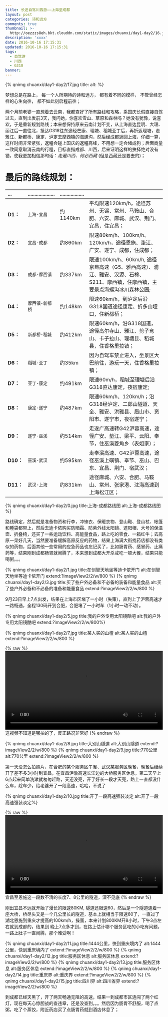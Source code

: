 ```yaml
---
title: 长途自驾川西游——上海至成都
layout: post
categories: 诗和远方
comments: true
thumbnail: >-
  http://oezzzs8eh.bkt.clouddn.com/static/images/chuanxi/day1-day2/16.jpg?imageView2/1/w/345/h/163
description: 'xxxx'
date: 2016-10-16 17:15:31
updated: 2016-10-16 17:15:31
tags: 
  - 自驾游
  - 川西
  - G318
banner:
---
```


{% qnimg chuanxi/day1-day2/17.jpg title: alt: %}

梦想总是在路上，
每一个人所期待的诗和远方，
都有着不同的模样，
不管曾经怎样的心生向往，
都不如此刻启程前往；

两个月前老婆一直想着去云南，我都查好了所有路线和攻略，乘国庆长假直接自驾过去，直到出发前3天，我问她，你喜欢雪山、草原和森林吗？她没有犹豫，说喜欢，于是重新规划路线；本来想保持原来云南计划不变，从上海直达昆明、大理、丽江后一直往北，抵达G318往东途经芒康、理塘、稻城亚丁后，再折返理塘，走雅江、新都桥、康定、泸定去摩西镇的海螺沟，然后经成都返回上海，仔细一算，这样时间非常紧张，返程会碰上国庆的返程高峰，不用想一定会堵成狗；后面商量一致同意取消云南的行程，目标直指成都、川西，后来证明这样的抉择绝对没有错，使我更加相信那句话：*走遍川西、何必西藏* (但是西藏还是要去的)；


# 最后的路线规划：

| ...        | .................... | .................. |     |
| :--------- | :-------------       | :-----             | :-- |
| **D1：**  | `上海-宜昌`    | 约1140km | 平均限速120km/h，途径苏州、无锡、常州、马鞍山、合肥、六安、麻城、武汉、荆门、宜昌，住宜昌； |
| **D2：**  | `宜昌-成都`    | 约860km  | 限速80km/h、100km/h、120km/h，途径恩施、垫江、广安、遂宁、成都，住成都； |
| **D3：**  | `成都-摩西镇`   | 约337km | 限速100km/h、60km/h, 途径京昆高速（G5、雅西高速）、浦江、雅安、汉源、石棉、S211、摩西镇，住摩西镇，主要景点海螺沟冰川森林公园; |
| **D4：**  | `摩西镇-新都桥` | 约148km | 限速60km/h，到泸定后沿G318国道途径康定、折多山垭口，住新都桥；    |
| **D5：**  | `新都桥-稻城`   | 约412km | 限速60km/h，沿G318国道，途径高尔寺山、雅江、剪子弯山、卡子拉山、理塘县、稻城县，住香格里拉镇；    |
| **D6：**  | `稻城-亚丁`    | 约35km   | 因为自驾车禁止进入，坐景区大巴前往，游玩一天，住香格里拉镇；   |
| **D7：**  | `亚丁-康定`    | 约491km  | 限速60m/h，稻城至理塘后沿G318直达康定，夜宿康定; |
| **D8：**  | `康定-遂宁`    | 约487km  | 限速60km/h、120km/h；沿G318经泸定、二郎山隧道、天全、雅安、洪雅县、眉山市、资阳市、遂宁市，夜宿遂宁；   |
| **D9：**  | `遂宁-巫溪`    | 约514km  | 走遂广高速转G42沪蓉高速，途径广安、垫江、梁平、云阳、奉节，住巫溪菱角乡（表姐家）；   |
| **D10：** | `巫溪-武汉`    | 约595km  | 走奉溪高速、G42沪蓉高速，途径巫溪上磺镇、奉节、巫山、巴东、宜昌、荆门、宿武汉； |
| **D11：** | `武汉-上海`    | 约831km  | 途径麻城、六安、合肥、马鞍山、常州、张家港、沈海高速到上海松江区； |

{% qnimg chuanxi/day1-day2/0.jpg title:上海-成都路线图 alt:上海-成都路线图 %}

路线确定，然后就是准备物资和行李，冲锋衣、保暖衣物、登山鞋、登山杖、帐篷和睡袋都带上，然后去迪卡侬购买防晒霜、防紫外线太阳镜、遮阳帽、大号的保温壶、折叠椅，还买了一些运动饮料、高能量食品，路上吃的零食、一箱红牛；去高原一呆好几天，当然要准备缓解高原反应的药物，结果上海满大街找药店都没有类似的药物，后面其他一些常用的应急药品也忘记买了，比如肠胃药、感冒药、止痛药等，结果刚到成都肠胃就闹腾了，本来想到成都大开杀戒吃一顿大餐，结果只能喝粥。。。

{% qnimg chuanxi/day1-day2/1.jpg title:在创智天地坐等迪卡侬开门 alt:在创智天地坐等迪卡侬开门 extend:?imageView2/2/w/800 %}
{% qnimg chuanxi/day1-day2/3.jpg title:买了些户外必备和不必备的装备和能量食品 alt:买了些户外必备和不必备的准备和能量食品 extend:?imageView2/2/w/800 %}

9月23日早上7点出发，结果在上海市区堵了一小时（失策），直到上了沪蓉高速才一路畅通，全程130码开到合肥，合肥堵了一小时车（1小时一动不动）。

{% qnimg chuanxi/day1-day2/5.jpg title:我的户外专用太阳镜酷吧 alt:我的户外专用太阳镜酷吧  extend:?imageView2/2/w/800%}

{% qnimg chuanxi/day1-day2/7.jpg title:某人买的山楂 alt:某人买的山楂  extend:?imageView2/2/w/800 %}

{% raw %}
<video width="100%" controls="" src="http://oezzzs8eh.bkt.clouddn.com/static/images/chuanxi/day1-day2/20160925_072218.mp4"></video>
<span class="caption">这视频不知道是哪拍的了，反正路况非常好</span>
{% endraw %}

{% qnimg chuanxi/day1-day2/8.jpg title:大别山隧道 alt:大别山隧道 extend:?imageView2/2/w/800 %}
{% qnimg chuanxi/day1-day2/9.jpg title:770公里 alt:770公里  extend:?imageView2/2/w/800 %}

第一天没怎么拍照片，在合肥的某个服务区午餐、武汉某服务区晚餐，晚餐后继续开了差不多3小时到宜昌，在宜昌沪渝高速长江边的大桥服务区休息，第二天早上6点起来简单洗漱就匆匆赶路，天还没亮，开了好长一段才天亮，路上一直都没什么车，趁车少，给老婆开了一段高速，哈哈，不说了

{% qnimg chuanxi/day1-day2/10.jpg title:开了一段高速强装淡定 alt:开了一段高速强装淡定%}

{% raw %}
<video width="100%" controls="" src="http://oezzzs8eh.bkt.clouddn.com/static/images/chuanxi/day1-day2/20160929_032326.mp4"></video>
<span class="caption">宜昌至恩施这一段数不清的长度7、8公里的隧道，深不见底</span>
{% endraw %}

刚出宜昌不远就开始了漫长的限速80KM, 隧道还限速60，然后是一个隧道连着一座大桥，桥尽头又是一个几公里长的隧道，基本上就相当于限速60了，一直过了湖北恩施到重庆才提高的100km/h，操蛋，本来计划800KM开8小时，下午3点左右就到成都的，结果到
晚上7点多才到，在路上估计哪个服务区吃的小吃有问题，一路上肚子一直闹腾，那个难受啊！

{% qnimg chuanxi/day1-day2/11.jpg title:1444公里，快到重庆境内了 alt:1444公里，快到重庆境内了  extend:?imageView2/2/w/800 %}
{% qnimg chuanxi/day1-day2/12.jpg title:服务区休息 alt:服务区休息 extend:?imageView2/2/w/800 %}
{% qnimg chuanxi/day1-day2/13.jpg title:服务区休息 alt:服务区休息  extend:?imageView2/2/w/800 %}
{% qnimg chuanxi/day1-day2/14.jpg title:重庆界 alt:重庆界 extend:?imageView2/2/w/800 %}
{% qnimg chuanxi/day1-day2/15.jpg title:四川界 alt:四川省界 extend:?imageView2/2/w/800 %}

到成都已经天黑了，开了两天畅通无阻的高速，结果一到成都市区连闯了两个红灯，现在每天心惊胆战的查违章，还是没查到。。。然后因为肠胃不舒服，喝了点粥，吃了个蒸饺，附近药店买了点肠胃药就到酒店休息了；


